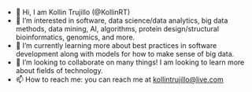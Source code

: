 - 👋 Hi, I am Kollin Trujillo (@KollinRT)
- 👀 I’m interested in software, data science/data analytics, big data methods, data mining, AI, algorithms, protein design/structural bioinformatics, genomics, and more.
- 🌱 I’m currently learning more about best practices in software development along with models for how to make sense of big data.
- 👯 I’m looking to collaborate on many things! I am looking to learn more about fields of technology.
- 📫 How to reach me: you can reach me at kollintrujillo@live.com
